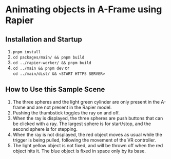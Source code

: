 # Animating objects in A-Frame using Rapier

## Installation and Startup

1. `pnpm install`
2. `cd packages/main/ && pnpm build`
3. `cd ../rapier-worker/ && pnpm build`
4. `cd ../main && pnpm dev` or  
   `cd ../main/dist/ && <START HTTPS SERVER>`

## How to Use this Sample Scene

1. The three spheres and the light green cylinder are only present
   in the A-frame and are not present in the Rapier model.
2. Pushing the thumbstick toggles the ray on and off.
3. When the ray is displayed, the three spheres are push buttons
   that can be clicked with a ray. The largest sphere is for start/stop,
   and the second sphere is for stepping.
4. When the ray is not displayed, the red object moves as usual while
   the trigger is being pulled, following the movement of the VR controller.
5. The light yellow object is not fixed, and will be thrown off when
   the red object hits it. The blue object is fixed in space only by its base.
